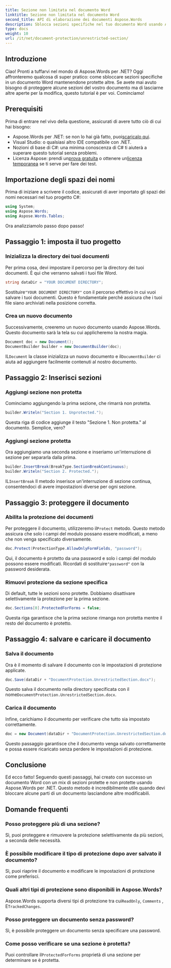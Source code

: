 ```yaml
---
title: Sezione non limitata nel documento Word
linktitle: Sezione non limitata nel documento Word
second_title: API di elaborazione dei documenti Aspose.Words
description: Sblocca sezioni specifiche nel tuo documento Word usando Aspose.Words per .NET con questa guida passo-passo. Perfetta per proteggere contenuti sensibili.
type: docs
weight: 10
url: /it/net/document-protection/unrestricted-section/
---
```

## Introduzione

Ciao! Pronti a tuffarvi nel mondo di Aspose.Words per .NET? Oggi affronteremo qualcosa di super pratico: come sbloccare sezioni specifiche in un documento Word mantenendone protette altre. Se avete mai avuto bisogno di proteggere alcune sezioni del vostro documento ma di lasciarne altre aperte per la modifica, questo tutorial è per voi. Cominciamo!

## Prerequisiti

Prima di entrare nel vivo della questione, assicurati di avere tutto ciò di cui hai bisogno:

-  Aspose.Words per .NET: se non lo hai già fatto, puoi[scaricalo qui](https://releases.aspose.com/words/net/).
- Visual Studio: o qualsiasi altro IDE compatibile con .NET.
- Nozioni di base di C#: una minima conoscenza di C# ti aiuterà a superare questo tutorial senza problemi.
-  Licenza Aspose: prendi un[prova gratuita](https://releases.aspose.com/) o ottenere un[licenza temporanea](https://purchase.aspose.com/temporary-license/) se ti serve per fare dei test.

## Importazione degli spazi dei nomi

Prima di iniziare a scrivere il codice, assicurati di aver importato gli spazi dei nomi necessari nel tuo progetto C#:

```csharp
using System;
using Aspose.Words;
using Aspose.Words.Tables;
```

Ora analizziamolo passo dopo passo!

## Passaggio 1: imposta il tuo progetto

### Inizializza la directory dei tuoi documenti

Per prima cosa, devi impostare il percorso per la directory dei tuoi documenti. È qui che verranno salvati i tuoi file Word.

```csharp
string dataDir = "YOUR DOCUMENT DIRECTORY";
```

 Sostituire`"YOUR DOCUMENT DIRECTORY"` con il percorso effettivo in cui vuoi salvare i tuoi documenti. Questo è fondamentale perché assicura che i tuoi file siano archiviati nella posizione corretta.

### Crea un nuovo documento

Successivamente, creeremo un nuovo documento usando Aspose.Words. Questo documento sarà la tela su cui applicheremo la nostra magia.

```csharp
Document doc = new Document();
DocumentBuilder builder = new DocumentBuilder(doc);
```

IL`Document` la classe inizializza un nuovo documento e il`DocumentBuilder` ci aiuta ad aggiungere facilmente contenuti al nostro documento.

## Passaggio 2: Inserisci sezioni

### Aggiungi sezione non protetta

Cominciamo aggiungendo la prima sezione, che rimarrà non protetta.

```csharp
builder.Writeln("Section 1. Unprotected.");
```

Questa riga di codice aggiunge il testo "Sezione 1. Non protetta." al documento. Semplice, vero?

### Aggiungi sezione protetta

Ora aggiungiamo una seconda sezione e inseriamo un'interruzione di sezione per separarla dalla prima.

```csharp
builder.InsertBreak(BreakType.SectionBreakContinuous);
builder.Writeln("Section 2. Protected.");
```

IL`InsertBreak` Il metodo inserisce un'interruzione di sezione continua, consentendoci di avere impostazioni diverse per ogni sezione.

## Passaggio 3: proteggere il documento

### Abilita la protezione dei documenti

 Per proteggere il documento, utilizzeremo il`Protect` metodo. Questo metodo assicura che solo i campi del modulo possano essere modificati, a meno che non venga specificato diversamente.

```csharp
doc.Protect(ProtectionType.AllowOnlyFormFields, "password");
```

 Qui, il documento è protetto da una password e solo i campi del modulo possono essere modificati. Ricordati di sostituire`"password"` con la password desiderata.

### Rimuovi protezione da sezione specifica

Di default, tutte le sezioni sono protette. Dobbiamo disattivare selettivamente la protezione per la prima sezione.

```csharp
doc.Sections[0].ProtectedForForms = false;
```

Questa riga garantisce che la prima sezione rimanga non protetta mentre il resto del documento è protetto.

## Passaggio 4: salvare e caricare il documento

### Salva il documento

Ora è il momento di salvare il documento con le impostazioni di protezione applicate.

```csharp
doc.Save(dataDir + "DocumentProtection.UnrestrictedSection.docx");
```

 Questo salva il documento nella directory specificata con il nome`DocumentProtection.UnrestrictedSection.docx`.

### Carica il documento

Infine, carichiamo il documento per verificare che tutto sia impostato correttamente.

```csharp
doc = new Document(dataDir + "DocumentProtection.UnrestrictedSection.docx");
```

Questo passaggio garantisce che il documento venga salvato correttamente e possa essere ricaricato senza perdere le impostazioni di protezione.

## Conclusione

Ed ecco fatto! Seguendo questi passaggi, hai creato con successo un documento Word con un mix di sezioni protette e non protette usando Aspose.Words per .NET. Questo metodo è incredibilmente utile quando devi bloccare alcune parti di un documento lasciandone altre modificabili.

## Domande frequenti

### Posso proteggere più di una sezione?
Sì, puoi proteggere e rimuovere la protezione selettivamente da più sezioni, a seconda delle necessità.

### È possibile modificare il tipo di protezione dopo aver salvato il documento?
Sì, puoi riaprire il documento e modificare le impostazioni di protezione come preferisci.

### Quali altri tipi di protezione sono disponibili in Aspose.Words?
 Aspose.Words supporta diversi tipi di protezione tra cui`ReadOnly`, `Comments` , E`TrackedChanges`.

### Posso proteggere un documento senza password?
Sì, è possibile proteggere un documento senza specificare una password.

### Come posso verificare se una sezione è protetta?
 Puoi controllare il`ProtectedForForms` proprietà di una sezione per determinare se è protetta.
